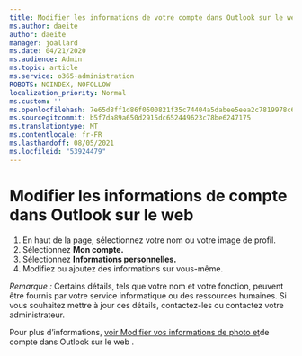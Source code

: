 ```yaml
---
title: Modifier les informations de votre compte dans Outlook sur le web
ms.author: daeite
author: daeite
manager: joallard
ms.date: 04/21/2020
ms.audience: Admin
ms.topic: article
ms.service: o365-administration
ROBOTS: NOINDEX, NOFOLLOW
localization_priority: Normal
ms.custom: ''
ms.openlocfilehash: 7e65d8ff1d86f0500821f35c74404a5dabee5eea2c7819978c6742355ba13000
ms.sourcegitcommit: b5f7da89a650d2915dc652449623c78be6247175
ms.translationtype: MT
ms.contentlocale: fr-FR
ms.lasthandoff: 08/05/2021
ms.locfileid: "53924479"
---
```

# <a name="change-account-information-in-outlook-on-the-web"></a>Modifier les informations de compte dans Outlook sur le web

1. En haut de la page, sélectionnez votre nom ou votre image de profil.
1. Sélectionnez **Mon compte.**
1. Sélectionnez **Informations personnelles.**
1. Modifiez ou ajoutez des informations sur vous-même.

*Remarque :* Certains détails, tels que votre nom et votre fonction, peuvent être fournis par votre service informatique ou des ressources humaines. Si vous souhaitez mettre à jour ces détails, contactez-les ou contactez votre administrateur.

Pour plus d’informations, [voir Modifier vos informations de photo et](https://support.office.com/article/b2dbb289-851d-4bed-93c3-3e136f5659ec)de compte dans Outlook sur le web .